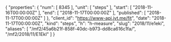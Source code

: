 {
  "properties": {
    "num": [
      8345
    ],
    "unit": [
      "steps"
    ],
    "start": [
      "2018-11-16T00:00:00Z"
    ],
    "end": [
      "2018-11-17T00:00:00Z"
    ],
    "published": [
      "2018-11-17T00:00:00Z"
    ]
  },
  "client_id": "https://www-api.jvt.me/fit",
  "date": "2018-11-17T00:00:00Z",
  "kind": "steps",
  "h": "h-measure",
  "slug": "2018/11/e1eki",
  "aliases": [
    "/mf2/45a6b21f-858f-40dc-b973-dd8ca616c1fa/",
    "/mf2/2018/11/E1EkI"
  ]
}
